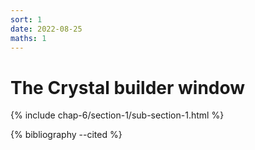```yaml
---
sort: 1
date: 2022-08-25
maths: 1
---
```


# The Crystal builder window

{% include chap-6/section-1/sub-section-1.html %}

{% bibliography --cited %}


